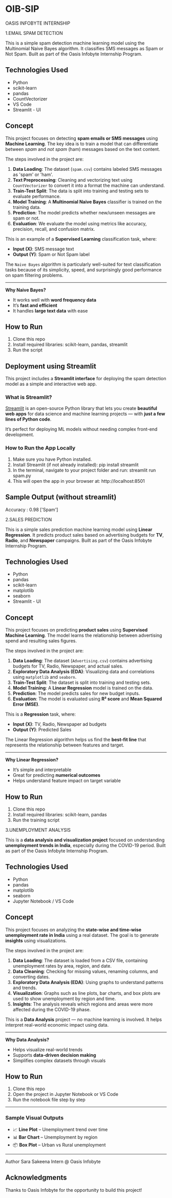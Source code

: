 # OIB-SIP

OASIS INFOBYTE INTERNSHIP

1.EMAIL SPAM DETECTION

This is a simple spam detection machine learning model using the Multinomial Naive Bayes algorithm. It classifies SMS messages as Spam or Not Spam. Built as part of the Oasis Infobyte Internship Program.

## Technologies Used
- Python
- scikit-learn
- pandas
- CountVectorizer
- VS Code
- Streamlit - UI

## Concept

This project focuses on detecting **spam emails or SMS messages** using **Machine Learning**. The key idea is to train a model that can differentiate between *spam* and *not spam* (ham) messages based on the text content.

The steps involved in the project are:

1. **Data Loading**: The dataset (`spam.csv`) contains labeled SMS messages as 'spam' or 'ham'.
2. **Text Preprocessing**: Cleaning and vectorizing text using `CountVectorizer` to convert it into a format the machine can understand.
3. **Train-Test Split**: The data is split into training and testing sets to evaluate performance.
4. **Model Training**: A **Multinomial Naive Bayes** classifier is trained on the training data.
5. **Prediction**: The model predicts whether new/unseen messages are spam or not.
6. **Evaluation**: We evaluate the model using metrics like accuracy, precision, recall, and confusion matrix.

This is an example of a **Supervised Learning** classification task, where:
- **Input (X)**: SMS message text
- **Output (Y)**: Spam or Not Spam label

The `Naive Bayes` algorithm is particularly well-suited for text classification tasks because of its simplicity, speed, and surprisingly good performance on spam filtering problems.

---

**Why Naive Bayes?**  
- It works well with **word frequency data**
- It’s **fast and efficient**
- It handles **large text data** with ease

  
## How to Run
1. Clone this repo
2. Install required libraries: scikit-learn, pandas, streamlit
3. Run the script

## Deployment using Streamlit

This project includes a **Streamlit interface** for deploying the spam detection model as a simple and interactive web app.

### What is Streamlit?

[Streamlit](https://streamlit.io) is an open-source Python library that lets you create **beautiful web apps** for data science and machine learning projects — with **just a few lines of Python code**.

It’s perfect for deploying ML models without needing complex front-end development.



### How to Run the App Locally

1. Make sure you have Python installed.
2. Install Streamlit (if not already installed): pip install streamlit
3. In the terminal, navigate to your project folder and run: streamlit run spam.py
4. This will open the app in your browser at: http://localhost:8501

## Sample Output (without streamlit)
Accuracy : 0.98
['Spam']

2.SALES PREDICTION

This is a simple sales prediction machine learning model using **Linear Regression**. It predicts product sales based on advertising budgets for **TV**, **Radio**, and **Newspaper** campaigns. Built as part of the Oasis Infobyte Internship Program.

## Technologies Used
- Python
- pandas
- scikit-learn
- matplotlib
- seaborn
- Streamlit - UI

## Concept

This project focuses on predicting **product sales** using **Supervised Machine Learning**. The model learns the relationship between advertising spend and resulting sales figures.

The steps involved in the project are:

1. **Data Loading**: The dataset (`Advertising.csv`) contains advertising budgets for TV, Radio, Newspaper, and actual sales.
2. **Exploratory Data Analysis (EDA)**: Visualizing data and correlations using `matplotlib` and `seaborn`.
3. **Train-Test Split**: The dataset is split into training and testing sets.
4. **Model Training**: A **Linear Regression** model is trained on the data.
5. **Prediction**: The model predicts sales for new budget inputs.
6. **Evaluation**: The model is evaluated using **R² score** and **Mean Squared Error (MSE)**.

This is a **Regression** task, where:
- **Input (X)**: TV, Radio, Newspaper ad budgets
- **Output (Y)**: Predicted Sales

The Linear Regression algorithm helps us find the **best-fit line** that represents the relationship between features and target.

---

**Why Linear Regression?**  
- It’s simple and interpretable  
- Great for predicting **numerical outcomes**  
- Helps understand feature impact on target variable

## How to Run
1. Clone this repo
2. Install required libraries: scikit-learn, pandas
3. Run the training script 

3.UNEMPLOYMENT ANALYSIS

This is a **data analysis and visualization project** focused on understanding **unemployment trends in India**, especially during the COVID-19 period. Built as part of the Oasis Infobyte Internship Program.

## Technologies Used
- Python
- pandas
- matplotlib
- seaborn
- Jupyter Notebook / VS Code

## Concept

This project focuses on analyzing the **state-wise and time-wise unemployment rate in India** using a real dataset. The goal is to generate **insights** using visualizations.

The steps involved in the project are:

1. **Data Loading**: The dataset is loaded from a CSV file, containing unemployment rates by area, region, and date.
2. **Data Cleaning**: Checking for missing values, renaming columns, and converting dates.
3. **Exploratory Data Analysis (EDA)**: Using graphs to understand patterns and trends.
4. **Visualization**: Graphs such as line plots, bar charts, and box plots are used to show unemployment by region and time.
5. **Insights**: The analysis reveals which regions and areas were more affected during the COVID-19 phase.

This is a **Data Analysis** project — no machine learning is involved. It helps interpret real-world economic impact using data.

---

**Why Data Analysis?**  
- Helps visualize real-world trends  
- Supports **data-driven decision making**  
- Simplifies complex datasets through visuals

## How to Run
1. Clone this repo
2. Open the project in Jupyter Notebook or VS Code
3. Run the notebook file step by step
---

### Sample Visual Outputs
- 📈 **Line Plot** – Unemployment trend over time
- 📊 **Bar Chart** – Unemployment by region
- 📦 **Box Plot** – Urban vs Rural unemployment

---



Author
Sara Sakeena
Intern @ Oasis Infobyte

## Acknowledgments
Thanks to Oasis Infobyte for the opportunity to build this project!



